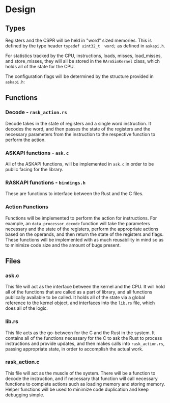 # Design

## Types
Registers and the CSPR will be held in "word" sized memories. This is defined by the type header `typedef uint32_t	word;` as defined in `askapi.h`.

For statistics tracked by the CPU, instructions, loads, misses, load_misses, and store_misses, they will all be stored in the `RArmSimKernel` class, which holds all of the state for the CPU.

The configuration flags will be determined by the structure provided in `askapi.h`:

## Functions

### Decode - `rask_action.rs`

Decode takes in the state of registers and a single word instruction. It decodes the word, and then passes the state of the registers and the necessary parameters from the instruction to the respective function to perform the action.

### 

### ASKAPI functions - `ask.c`
All of the ASKAPI functions, will be implemented in `ask.c` in order to be public facing for the library.

### RASKAPI functions - `bindings.h`
These are functions to interface between the Rust and the C files.

### Action Functions
Functions will be implemented to perform the action for instructions. For example, an `data_processor_decode` function will take the parameters necessary and the state of the registers, perform the appropriate actions based on the operands, and then return the state of the registers and flags. These functions will be implemented with as much reusability in mind so as to minimize code size and the amount of bugs present. 

## Files
### ask.c
This file will act as the interface between the kernel and the CPU. It will hold all of the functions that are called as a part of library, and all functions publically available to be called. It holds all of the state via a global reference to the kernel object, and interfaces into the `lib.rs` file, which does all of the logic.

### lib.rs
This file acts as the go-between for the C and the Rust in the system. It contains all of the functions necessary for the C to ask the Rust to process instructions and provide updates, and then makes calls into `rask_action.rs`, passing appropriate state, in order to accomplish the actual work.

### rask_action.c
This file will act as the muscle of the system. There will be a function to decode the instruction, and if necessary that function will call necessary functions to complete actions such as loading memory and storing memory. Helper functions will be used to minimize code duplication and keep debugging simple.